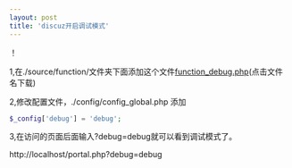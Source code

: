 ```yaml
---
layout: post
title: 'discuz开启调试模式'
---
```

！[](/images/2014-11-15.jpg)


1,在./source/function/文件夹下面添加这个文件[function_debug.php](/files/function_debug.rar)(点击文件名下载)

2,修改配置文件，./config/config_global.php 添加

```php
$_config['debug'] = 'debug'; 
```
3,在访问的页面后面输入?debug=debug就可以看到调试模式了。

http://localhost/portal.php?debug=debug

